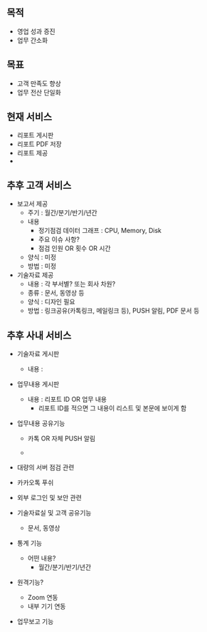 ## 목적
* 영업 성과 증진
* 업무 간소화

## 목표
* 고객 만족도 향상
* 업무 전산 단일화

## 현재 서비스
* 리포트 게시판
* 리포트 PDF 저장
* 리포트 제공
* 
## 추후 고객 서비스
* 보고서 제공
  - 주기 : 월간/분기/반기/년간
  - 내용
    - 정기점검 데이터 그래프 : CPU, Memory, Disk
    - 주요 이슈 사항?
    - 점검 인원 OR 횟수 OR 시간
  - 양식 : 미정
  - 방법 : 미정
* 기술자료 제공
  - 내용 : 각 부서별? 또는 회사 차원?
  - 종류 : 문서, 동영상 등
  - 양식 : 디자인 필요
  - 방법 : 링크공유(카톡링크, 메일링크 등), PUSH 알림, PDF 문서 등

## 추후 사내 서비스
* 기술자료 게시판
  - 내용 : 
* 업무내용 게시판
  - 내용 : 리포트 ID OR 업무 내용
    - 리포트 ID를 적으면 그 내용이 리스트 및 본문에 보이게 함
* 업무내용 공유기능
  - 카톡 OR 자체 PUSH 알림
 
   
      
  - 


* 대량의 서버 점검 관련
* 카카오톡 푸쉬
* 외부 로그인 및 보안 관련
* 기술자료실 및 고객 공유기능
  - 문서, 동영상
* 통계 기능
  - 어떤 내용?
    - 월간/분기/반기/년간
* 원격기능?
  - Zoom 연동
  - 내부 기기 연동
* 업무보고 기능
